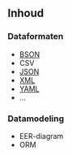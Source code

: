 Inhoud
------

### Dataformaten
 
  - [BSON](http://bsonspec.org)
  - CSV
  - [JSON](http://www.json.org)
  - [XML](http://www.w3.org/XML/)
  - [YAML](http://yaml.org)
  - …

### Datamodeling

 - EER-diagram
 - ORM